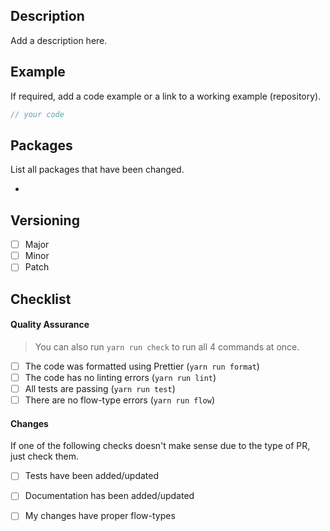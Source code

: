<!------------------------------------------
  Thanks for contributing!
  Please read the guidelines at the bottom.
------------------------------------------->

## Description
Add a description here.

## Example
If required, add a code example or a link to a working example (repository).

```javascript
// your code 
```

## Packages
List all packages that have been changed.

- 

## Versioning

- [ ] Major
- [ ] Minor
- [ ] Patch

## Checklist

#### Quality Assurance
> You can also run `yarn run check` to run all 4 commands at once.

- [ ] The code was formatted using Prettier (`yarn run format`)
- [ ] The code has no linting errors (`yarn run lint`)
- [ ] All tests are passing (`yarn run test`) 
- [ ] There are no flow-type errors (`yarn run flow`)

#### Changes
If one of the following checks doesn't make sense due to the type of PR, just check them.

- [ ] Tests have been added/updated
- [ ] Documentation has been added/updated
- [ ] My changes have proper flow-types

